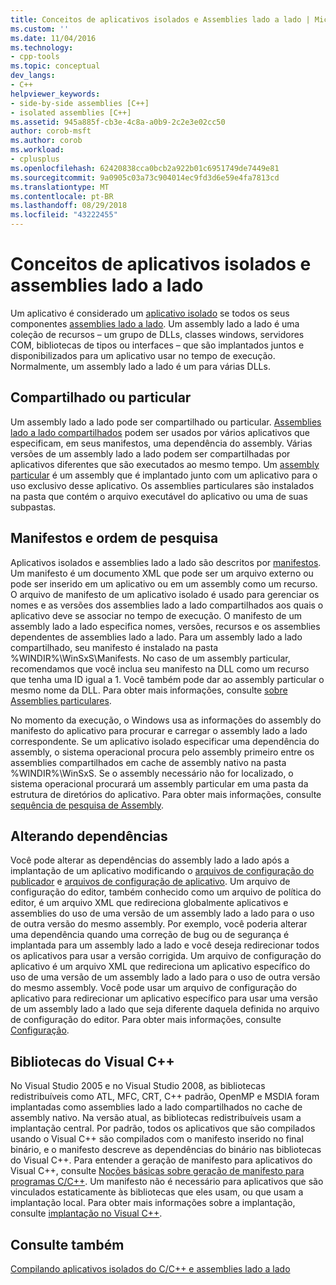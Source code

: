 ```yaml
---
title: Conceitos de aplicativos isolados e Assemblies lado a lado | Microsoft Docs
ms.custom: ''
ms.date: 11/04/2016
ms.technology:
- cpp-tools
ms.topic: conceptual
dev_langs:
- C++
helpviewer_keywords:
- side-by-side assemblies [C++]
- isolated assemblies [C++]
ms.assetid: 945a885f-cb3e-4c8a-a0b9-2c2e3e02cc50
author: corob-msft
ms.author: corob
ms.workload:
- cplusplus
ms.openlocfilehash: 62420838cca0bcb2a922b01c6951749de7449e81
ms.sourcegitcommit: 9a0905c03a73c904014ec9fd3d6e59e4fa7813cd
ms.translationtype: MT
ms.contentlocale: pt-BR
ms.lasthandoff: 08/29/2018
ms.locfileid: "43222455"
---
```

# <a name="concepts-of-isolated-applications-and-side-by-side-assemblies"></a>Conceitos de aplicativos isolados e assemblies lado a lado
Um aplicativo é considerado um [aplicativo isolado](/windows/desktop/SbsCs/isolated-applications) se todos os seus componentes [assemblies lado a lado](/windows/desktop/SbsCs/about-side-by-side-assemblies-). Um assembly lado a lado é uma coleção de recursos – um grupo de DLLs, classes windows, servidores COM, bibliotecas de tipos ou interfaces – que são implantados juntos e disponibilizados para um aplicativo usar no tempo de execução. Normalmente, um assembly lado a lado é um para várias DLLs.  
  
## <a name="shared-or-private"></a>Compartilhado ou particular  
 Um assembly lado a lado pode ser compartilhado ou particular. [Assemblies lado a lado compartilhados](https://msdn.microsoft.com/library/aa375996.aspx) podem ser usados por vários aplicativos que especificam, em seus manifestos, uma dependência do assembly. Várias versões de um assembly lado a lado podem ser compartilhadas por aplicativos diferentes que são executados ao mesmo tempo. Um [assembly particular](/windows/desktop/SbsCs/about-private-assemblies-) é um assembly que é implantado junto com um aplicativo para o uso exclusivo desse aplicativo. Os assemblies particulares são instalados na pasta que contém o arquivo executável do aplicativo ou uma de suas subpastas.  
  
## <a name="manifests-and-search-order"></a>Manifestos e ordem de pesquisa  
 Aplicativos isolados e assemblies lado a lado são descritos por [manifestos](https://msdn.microsoft.com/library/aa375365). Um manifesto é um documento XML que pode ser um arquivo externo ou pode ser inserido em um aplicativo ou em um assembly como um recurso. O arquivo de manifesto de um aplicativo isolado é usado para gerenciar os nomes e as versões dos assemblies lado a lado compartilhados aos quais o aplicativo deve se associar no tempo de execução. O manifesto de um assembly lado a lado especifica nomes, versões, recursos e os assemblies dependentes de assemblies lado a lado. Para um assembly lado a lado compartilhado, seu manifesto é instalado na pasta %WINDIR%\WinSxS\Manifests\. No caso de um assembly particular, recomendamos que você inclua seu manifesto na DLL como um recurso que tenha uma ID igual a 1. Você também pode dar ao assembly particular o mesmo nome da DLL. Para obter mais informações, consulte [sobre Assemblies particulares](/windows/desktop/SbsCs/about-private-assemblies-).  
  
 No momento da execução, o Windows usa as informações do assembly do manifesto do aplicativo para procurar e carregar o assembly lado a lado correspondente. Se um aplicativo isolado especificar uma dependência do assembly, o sistema operacional procura pelo assembly primeiro entre os assemblies compartilhados em cache de assembly nativo na pasta %WINDIR%\WinSxS\. Se o assembly necessário não for localizado, o sistema operacional procurará um assembly particular em uma pasta da estrutura de diretórios do aplicativo. Para obter mais informações, consulte [sequência de pesquisa de Assembly](/windows/desktop/SbsCs/assembly-searching-sequence).  
  
## <a name="changing-dependencies"></a>Alterando dependências  
 Você pode alterar as dependências do assembly lado a lado após a implantação de um aplicativo modificando o [arquivos de configuração do publicador](/windows/desktop/SbsCs/publisher-configuration-files) e [arquivos de configuração de aplicativo](/windows/desktop/SbsCs/application-configuration-files). Um arquivo de configuração do editor, também conhecido como um arquivo de política do editor, é um arquivo XML que redireciona globalmente aplicativos e assemblies do uso de uma versão de um assembly lado a lado para o uso de outra versão do mesmo assembly. Por exemplo, você poderia alterar uma dependência quando uma correção de bug ou de segurança é implantada para um assembly lado a lado e você deseja redirecionar todos os aplicativos para usar a versão corrigida. Um arquivo de configuração do aplicativo é um arquivo XML que redireciona um aplicativo específico do uso de uma versão de um assembly lado a lado para o uso de outra versão do mesmo assembly. Você pode usar um arquivo de configuração do aplicativo para redirecionar um aplicativo específico para usar uma versão de um assembly lado a lado que seja diferente daquela definida no arquivo de configuração do editor. Para obter mais informações, consulte [Configuração](/windows/desktop/SbsCs/configuration).  
  
## <a name="visual-c-libraries"></a>Bibliotecas do Visual C++  
 No Visual Studio 2005 e no Visual Studio 2008, as bibliotecas redistribuíveis como ATL, MFC, CRT, C++ padrão, OpenMP e MSDIA foram implantadas como assemblies lado a lado compartilhados no cache de assembly nativo. Na versão atual, as bibliotecas redistribuíveis usam a implantação central. Por padrão, todos os aplicativos que são compilados usando o Visual C++ são compilados com o manifesto inserido no final binário, e o manifesto descreve as dependências do binário nas bibliotecas do Visual C++. Para entender a geração de manifesto para aplicativos do Visual C++, consulte [Noções básicas sobre geração de manifesto para programas C/C++](../build/understanding-manifest-generation-for-c-cpp-programs.md). Um manifesto não é necessário para aplicativos que são vinculados estaticamente às bibliotecas que eles usam, ou que usam a implantação local. Para obter mais informações sobre a implantação, consulte [implantação no Visual C++](../ide/deployment-in-visual-cpp.md).  
  
## <a name="see-also"></a>Consulte também  
 [Compilando aplicativos isolados do C/C++ e assemblies lado a lado](../build/building-c-cpp-isolated-applications-and-side-by-side-assemblies.md)